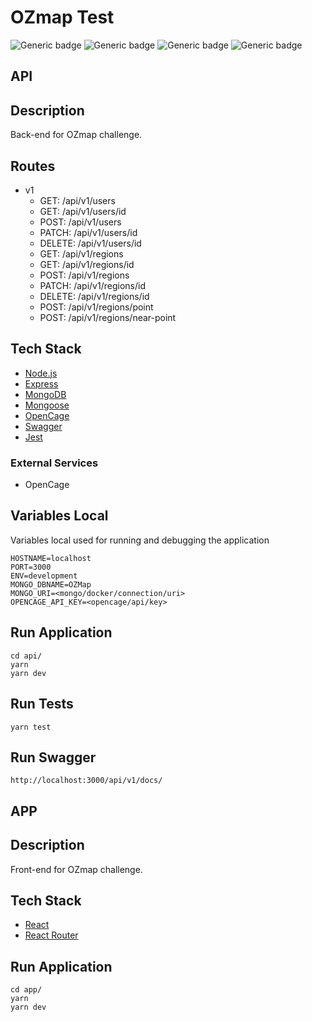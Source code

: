 # OZmap Test
![Generic badge](https://img.shields.io/badge/maintainer-Marcelo_Francisco-purple.svg)
![Generic badge](https://img.shields.io/badge/version-1.0.0-orange.svg)
![Generic badge](https://img.shields.io/badge/coverage-95-green.svg)
![Generic badge](https://img.shields.io/badge/NodeJS-20.10.0-blue.svg)

## API

## Description

Back-end for OZmap challenge.
 
## Routes

* v1
  * GET: /api/v1/users
  * GET: /api/v1/users/id
  * POST: /api/v1/users
  * PATCH: /api/v1/users/id
  * DELETE: /api/v1/users/id
  * GET: /api/v1/regions
  * GET: /api/v1/regions/id
  * POST: /api/v1/regions
  * PATCH: /api/v1/regions/id
  * DELETE: /api/v1/regions/id
  * POST: /api/v1/regions/point
  * POST: /api/v1/regions/near-point
  

## Tech Stack

*  [Node.js](https://nodejs.org/en/)
*  [Express](https://expressjs.com/)
*  [MongoDB](https://www.mongodb.com/pt-br/)
*  [Mongoose](https://mongoosejs.com/)
*  [OpenCage](https://opencagedata.com/)
*  [Swagger](https://swagger.io/)
*  [Jest](https://jestjs.io/pt-BR/)

### External Services

*  OpenCage

## Variables Local

Variables local used for running and debugging the application

```
HOSTNAME=localhost
PORT=3000
ENV=development
MONGO_DBNAME=OZMap
MONGO_URI=<mongo/docker/connection/uri>
OPENCAGE_API_KEY=<opencage/api/key>
```

## Run Application
```
cd api/
yarn
yarn dev
```

## Run Tests
```
yarn test
```

## Run Swagger
```
http://localhost:3000/api/v1/docs/
```



## APP

## Description

Front-end for OZmap challenge.
  

## Tech Stack

*  [React](https://react.dev/)
*  [React Router](https://reactrouter.com/en/main)

## Run Application
```
cd app/
yarn
yarn dev
```
